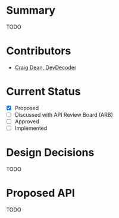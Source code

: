 # Summary
TODO

# Contributors
- [Craig Dean, DevDecoder](https://github.com/thargy)

# Current Status
- [x] Proposed
- [ ] Discussed with API Review Board (ARB)
- [ ] Approved
- [ ] Implemented

# Design Decisions
TODO

# Proposed API
TODO